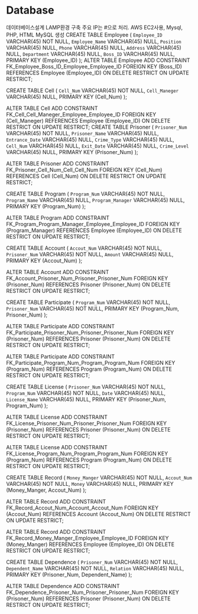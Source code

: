# Database
데이터베이스설계 LAMP환경 구축
주요 IP는 #으로 처리.
AWS EC2사용, Mysql, PHP, HTML
MySQL 생성 
CREATE TABLE Employee
(
    `Employee_ID`    VARCHAR(45)    NOT NULL, 
    `Employee_Name`  VARCHAR(45)    NULL, 
    `Position`       VARCHAR(45)    NULL, 
    `Phone`          VARCHAR(45)    NULL, 
    `Address`        VARCHAR(45)    NULL, 
    `Department`     VARCHAR(45)    NULL, 
    `Boss_ID`        VARCHAR(45)    NULL, 
    PRIMARY KEY (Employee_ID)
);
ALTER TABLE Employee
    ADD CONSTRAINT FK_Employee_Boss_ID_Employee_Employee_ID FOREIGN KEY (Boss_ID)
        REFERENCES Employee (Employee_ID) ON DELETE RESTRICT ON UPDATE RESTRICT;
        
CREATE TABLE Cell
(
    `Cell_Num`      VARCHAR(45)    NOT NULL, 
    `Cell_Maneger`  VARCHAR(45)    NULL, 
    PRIMARY KEY (Cell_Num)
);

ALTER TABLE Cell
    ADD CONSTRAINT FK_Cell_Cell_Maneger_Employee_Employee_ID FOREIGN KEY (Cell_Maneger)
        REFERENCES Employee (Employee_ID) ON DELETE RESTRICT ON UPDATE RESTRICT;
CREATE TABLE Prisoner
(
    `Prisoner_Num`   VARCHAR(45)    NOT NULL, 
    `Prisoner_Name`  VARCHAR(45)    NULL, 
    `Entrance_Date`  VARCHAR(45)    NULL, 
    `Crime_Type`     VARCHAR(45)    NULL, 
    `Cell_Num`       VARCHAR(45)    NULL, 
    `Exit_Date`      VARCHAR(45)    NULL, 
    `Crime_Level`    VARCHAR(45)    NULL, 
    PRIMARY KEY (Prisoner_Num)
);

ALTER TABLE Prisoner
    ADD CONSTRAINT FK_Prisoner_Cell_Num_Cell_Cell_Num FOREIGN KEY (Cell_Num)
        REFERENCES Cell (Cell_Num) ON DELETE RESTRICT ON UPDATE RESTRICT;
        
CREATE TABLE Program
(
    `Program_Num`      VARCHAR(45)    NOT NULL, 
    `Program_Name`     VARCHAR(45)    NULL, 
    `Program_Manager`  VARCHAR(45)    NULL, 
    PRIMARY KEY (Program_Num)
);

ALTER TABLE Program
    ADD CONSTRAINT FK_Program_Program_Manager_Employee_Employee_ID FOREIGN KEY (Program_Manager)
        REFERENCES Employee (Employee_ID) ON DELETE RESTRICT ON UPDATE RESTRICT;

CREATE TABLE Account
(
    `Accout_Num`    VARCHAR(45)    NOT NULL, 
    `Prisoner_Num`  VARCHAR(45)    NOT NULL, 
    `Amount`        VARCHAR(45)    NULL, 
    PRIMARY KEY (Accout_Num)
);

ALTER TABLE Account
    ADD CONSTRAINT FK_Account_Prisoner_Num_Prisoner_Prisoner_Num FOREIGN KEY (Prisoner_Num)
        REFERENCES Prisoner (Prisoner_Num) ON DELETE RESTRICT ON UPDATE RESTRICT;
        
CREATE TABLE Participate
(
    `Program_Num`   VARCHAR(45)    NOT NULL, 
    `Prisoner_Num`  VARCHAR(45)    NOT NULL, 
    PRIMARY KEY (Program_Num, Prisoner_Num)
);

ALTER TABLE Participate
    ADD CONSTRAINT FK_Participate_Prisoner_Num_Prisoner_Prisoner_Num FOREIGN KEY (Prisoner_Num)
        REFERENCES Prisoner (Prisoner_Num) ON DELETE RESTRICT ON UPDATE RESTRICT;

ALTER TABLE Participate
    ADD CONSTRAINT FK_Participate_Program_Num_Program_Program_Num FOREIGN KEY (Program_Num)
        REFERENCES Program (Program_Num) ON DELETE RESTRICT ON UPDATE RESTRICT;
        
CREATE TABLE License
(
    `Prisoner_Num`  VARCHAR(45)    NOT NULL, 
    `Program_Num`   VARCHAR(45)    NOT NULL, 
    `Date`          VARCHAR(45)    NULL, 
    `License_Name`  VARCHAR(45)    NULL, 
    PRIMARY KEY (Prisoner_Num, Program_Num)
);

ALTER TABLE License
    ADD CONSTRAINT FK_License_Prisoner_Num_Prisoner_Prisoner_Num FOREIGN KEY (Prisoner_Num)
        REFERENCES Prisoner (Prisoner_Num) ON DELETE RESTRICT ON UPDATE RESTRICT;

ALTER TABLE License
    ADD CONSTRAINT FK_License_Program_Num_Program_Program_Num FOREIGN KEY (Program_Num)
        REFERENCES Program (Program_Num) ON DELETE RESTRICT ON UPDATE RESTRICT;
        
CREATE TABLE Record
(
    `Money_Manger`  VARCHAR(45)    NOT NULL, 
    `Accout_Num`    VARCHAR(45)    NOT NULL, 
    `Money`         VARCHAR(45)    NULL, 
    PRIMARY KEY (Money_Manger, Accout_Num)
);

ALTER TABLE Record
    ADD CONSTRAINT FK_Record_Accout_Num_Account_Accout_Num FOREIGN KEY (Accout_Num)
        REFERENCES Account (Accout_Num) ON DELETE RESTRICT ON UPDATE RESTRICT;

ALTER TABLE Record
    ADD CONSTRAINT FK_Record_Money_Manger_Employee_Employee_ID FOREIGN KEY (Money_Manger)
        REFERENCES Employee (Employee_ID) ON DELETE RESTRICT ON UPDATE RESTRICT;

CREATE TABLE Dependence
(
    `Prisoner_Num`    VARCHAR(45)    NOT NULL, 
    `Dependent_Name`  VARCHAR(45)    NOT NULL, 
    `Relation`        VARCHAR(45)    NULL, 
    PRIMARY KEY (Prisoner_Num, Dependent_Name)
);

ALTER TABLE Dependence
    ADD CONSTRAINT FK_Dependence_Prisoner_Num_Prisoner_Prisoner_Num FOREIGN KEY (Prisoner_Num)
        REFERENCES Prisoner (Prisoner_Num) ON DELETE RESTRICT ON UPDATE RESTRICT;
